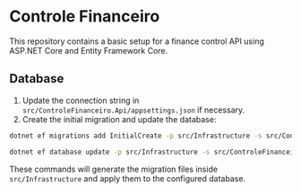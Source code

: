 # Controle Financeiro

This repository contains a basic setup for a finance control API using ASP.NET Core and Entity Framework Core.

## Database

1. Update the connection string in `src/ControleFinanceiro.Api/appsettings.json` if necessary.
2. Create the initial migration and update the database:

```bash
dotnet ef migrations add InitialCreate -p src/Infrastructure -s src/ControleFinanceiro.Api

dotnet ef database update -p src/Infrastructure -s src/ControleFinanceiro.Api
```

These commands will generate the migration files inside `src/Infrastructure` and apply them to the configured database.
